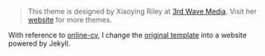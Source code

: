 > This theme is designed by Xiaoying Riley at [3rd Wave Media](https://themes.3rdwavemedia.com). 
> Visit her [website](https://themes.3rdwavemedia.com/) for more themes.

With reference to [online-cv](https://github.com/sharu725/online-cv), I change the [original template](https://github.com/xriley/DevResume-Theme) into a website powered by Jekyll.
